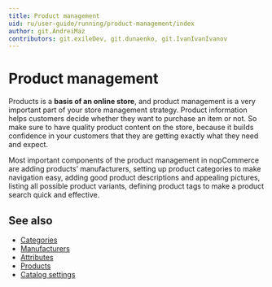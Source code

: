 ```yaml
---
title: Product management
uid: ru/user-guide/running/product-management/index
author: git.AndreiMaz
contributors: git.exileDev, git.dunaenko, git.IvanIvanIvanov
---
```

# Product management

Products is a **basis of an online store**, and product management is a very important part of your store management strategy. Product information helps customers decide whether they want to purchase an item or not. So make sure to have quality product content on the store, because it builds confidence in your customers that they are getting exactly what they need and expect.

Most important components of the product management in nopCommerce are adding products’ manufacturers, setting up product categories to make navigation easy, adding good product descriptions and appealing pictures, listing all possible product variants, defining product tags to make a product search quick and effective.

## See also

* [Categories](xref:en/user-guide/running/product-management/categories)
* [Manufacturers](xref:en/user-guide/running/product-management/manufacturers)
* [Attributes](xref:en/user-guide/running/product-management/attributes/index)
* [Products](xref:en/user-guide/running/product-management/products/index)
* [Catalog settings](xref:en/user-guide/running/product-management/catalog-settings)
